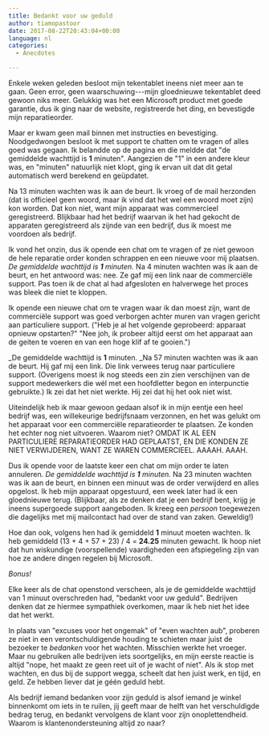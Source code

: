 ```yaml
---
title: Bedankt voor uw geduld
author: tiamopastoor
date: 2017-08-22T20:43:04+00:00
language: nl
categories:
  - Anecdotes

---
```

Enkele weken geleden besloot mijn tekentablet ineens niet meer aan te gaan. Geen error, geen waarschuwing---mijn gloednieuwe tekentablet deed gewoon niks meer. Gelukkig was het een Microsoft product met goede garantie, dus ik ging naar de website, registreerde het ding, en bevestigde mijn reparatieorder.

Maar er kwam geen mail binnen met instructies en bevestiging. Noodgedwongen besloot ik met support te chatten om te vragen of alles goed was gegaan. Ik belandde op de pagina en die meldde dat "de gemiddelde wachttijd is **1** minuten". Aangezien de "1" in een andere kleur was, en "minuten" natuurlijk niet klopt, ging ik ervan uit dat dit getal automatisch werd berekend en geüpdatet.

Na 13 minuten wachten was ik aan de beurt. Ik vroeg of de mail herzonden (dat is officieel geen woord, maar ik vind dat het wel een woord moet zijn) kon worden. Dat kon niet, want mijn apparaat was commercieel geregistreerd. Blijkbaar had het bedrijf waarvan ik het had gekocht de apparaten geregistreerd als zijnde van een bedrijf, dus ik moest me voordoen als bedrijf.

Ik vond het onzin, dus ik opende een chat om te vragen of ze niet gewoon de hele reparatie order konden schrappen en een nieuwe voor mij plaatsen. _De gemiddelde wachttijd is **1** minuten._ Na 4 minuten wachten was ik aan de beurt, en het antwoord was: nee. Ze gaf mij een link naar de commerciële support. Pas toen ik de chat al had afgesloten en halverwege het proces was bleek die niet te kloppen.


Ik opende een nieuwe chat om te vragen waar ik dan moest zijn, want de commerciële support was goed verborgen achter muren van vragen gericht aan particuliere support. ("Heb je al het volgende geprobeerd: apparaat opnieuw opstarten?" "Nee joh, ik probeer altijd eerst om het apparaat aan de geiten te voeren en van een hoge klif af te gooien.")

_De gemiddelde wachttijd is **1** minuten. _Na 57 minuten wachten was ik aan de beurt. Hij gaf mij een link. Die link verwees terug naar particuliere support. (Overigens moest ik nog steeds een zin zien verschijnen van de support medewerkers die wél met een hoofdletter begon en interpunctie gebruikte.) Ik zei dat het niet werkte. Hij zei dat hij het ook niet wist.

Uiteindelijk heb ik maar gewoon gedaan alsof ik in mijn eentje een heel bedrijf was, een willekeurige bedrijfsnaam verzonnen, en het was gelukt om het apparaat voor een commerciële reparatieorder te plaatsen. Ze konden het echter nog niet uitvoeren. Waarom niet? OMDAT IK AL EEN PARTICULIERE REPARATIEORDER HAD GEPLAATST, EN DIE KONDEN ZE NIET VERWIJDEREN, WANT ZE WAREN COMMERCIEEL. AAAAH. AAAH.

Dus ik opende voor de laatste keer een chat om mijn order te laten annuleren. _De gemiddelde wachttijd is **1** minuten._ Na 23 minuten wachten was ik aan de beurt, en binnen een minuut was de order verwijderd en alles opgelost. Ik heb mijn apparaat opgestuurd, een week later had ik een gloednieuwe terug. (Blijkbaar, als ze denken dat je een bedrijf bent, krijg je ineens supergoede support aangeboden. Ik kreeg een _persoon_ toegewezen die dagelijks met mij mailcontact had over de stand van zaken. Geweldig!)

Hoe dan ook, volgens hen had ik gemiddeld **1** minuut moeten wachten. Ik heb gemiddeld (13 + 4 + 57 + 23) / 4 = **24.25** minuten gewacht. Ik hoop niet dat hun wiskundige (voorspellende) vaardigheden een afspiegeling zijn van hoe ze andere dingen regelen bij Microsoft.

_Bonus!_

Elke keer als de chat openstond verscheen, als je de gemiddelde wachttijd van 1 minuut overschreden had, "bedankt voor uw geduld". Bedrijven denken dat ze hiermee sympathiek overkomen, maar ik heb niet het idee dat het werkt.

In plaats van "excuses voor het ongemak" of "even wachten aub", proberen ze niet in een verontschuldigende houding te schieten maar juist de bezoeker te _bedanken_ voor het wachten. Misschien werkte het vroeger. Maar nu gebruiken alle bedrijven iets soortgelijks, en mijn eerste reactie is altijd "nope, het maakt ze geen reet uit of je wacht of niet". Als ik stop met wachten, en dus bij de support wegga, scheelt dat hen juist werk, en tijd, en geld. Ze hebben liever dat je géén geduld hebt.

Als bedrijf iemand bedanken voor zijn geduld is alsof iemand je winkel binnenkomt om iets in te ruilen, jij geeft maar de helft van het verschuldigde bedrag terug, en bedankt vervolgens de klant voor zijn onoplettendheid. Waarom is klantenondersteuning altijd zo naar?

 